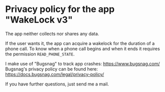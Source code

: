 # Privacy policy for the app "WakeLock v3"

The app neither collects nor shares any data.

If the user wants it, the app can acquire a wakelock for the duration of a phone call.
To know when a phone call begins and when it ends it requires the permission `READ_PHONE_STATE`.

I make use of "Bugsnag" to track app crashes:
https://www.bugsnag.com/
Bugsnag's privacy policy can be found here:
https://docs.bugsnag.com/legal/privacy-policy/

If you have further questions, just send me a mail.
